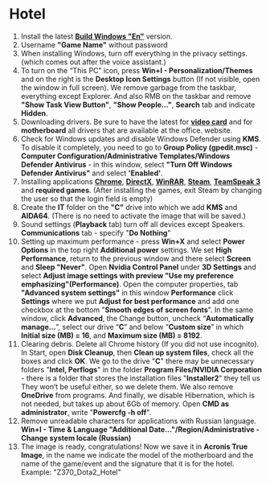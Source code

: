 # Hotel
1. Install the latest **[Build Windows "En"](https://www.microsoft.com/ru-ru/software-download/windows10)** version.
2. Username **"Game Name"** without password
3. When installing Windows, turn off everything in the privacy settings. (which comes out after the voice assistant.)
4. To turn on the “This PC” icon, press **Win+I - Personalization/Themes** and on the right is the **Desktop Icon Settings** button (If not visible, open the window in full screen). We remove garbage from the taskbar, everything except Explorer. And also RMB on the taskbar and remove **"Show Task View Button"**, **"Show People..."**, **Search** tab and indicate **Hidden**.
5. Downloading drivers. Be sure to have the latest for **[video card](https://www.nvidia.com/Download/index.aspx?lang=en-us)** and for **motherboard** all drivers that are available at the office. website.
6. Check for Windows updates and disable Windows Defender using **KMS**. To disable it completely, you need to go to **Group Policy (gpedit.msc)** - **Computer Configuration/Administrative Templates/Windows Defender Antivirus** - in this window, select **"Turn Off Windows Defender Antivirus"** and select **'Enabled'**.
7. Installing applications **[Chrome](https://www.google.com/chrome/)**, **[DirectX](https://www.microsoft.com/ru-ru/download/confirmation.aspx?id=35)**, **[WinRAR](https://www.win-rar.com/start.html?&L=4)**, **[Steam](https://steamcdn-a.akamaihd.net/client/installer/SteamSetup.exe)**, **[TeamSpeak 3](https://teamspeak.com/en/downloads/#ts3client)** and **required games**. (After installing the games, exit Steam by changing the user so that the login field is empty)
8. Create the **IT** folder on the **"C"** drive into which we add **KMS** and **AIDA64**. (There is no need to activate the image that will be saved.)
9. Sound settings (**Playback** tab) turn off all devices except Speakers. **Communications** tab - specify "**Do Nothing**"
10. Setting up maximum performance - press **Win+X** and select **Power Options** in the top right **Additional power** settings. We set **High Performance**, return to the previous window and there select **Screen** and **Sleep "Never"**. Open **Nvidia Control Panel** under **3D Settings** and select **Adjust image settings with preview "Use my preference emphasizing"(Performance)**. Open the computer properties, tab **"Advanced system settings"** in this window **Performance** click **Settings** where we put **Adjust for best performance** and add one checkbox at the bottom "**Smooth edges of screen fonts**". In the same window, click **Advanced**, the Change button, uncheck “**Automatically manage...**”, select our drive “**C**” and below “**Custom size**” in which **Initial size (MB) = 16**, and **Maximum size (MB) = 8192**.
11. Clearing debris. Delete all Chrome history (If you did not use incognito). In Start, open **Disk Cleanup**, then **Clean up system files**, check all the boxes and click **OK**. We go to the drive "**C**" there may be unnecessary folders "**Intel, Perflogs**" in the folder **Program Files/NVIDIA Corporation** - there is a folder that stores the installation files "**Installer2**" they tell us They won’t be useful either, so we delete them. We also remove **OneDrive** from programs. And finally, we disable Hibernation, which is not needed, but takes up about 6Gb of memory. Open **CMD as administrator**, write "**Powercfg -h off**".
12. Remove unreadable characters for applications with Russian language. **Win+I - Time & Language "Additional Date..."/Region/Administrative - Change system locale (Russian)**
13. The image is ready, congratulations! Now we save it in **Acronis True Image**, in the name we indicate the model of the motherboard and the name of the game/event and the signature that it is for the hotel. Example: "Z370_Dota2_Hotel"